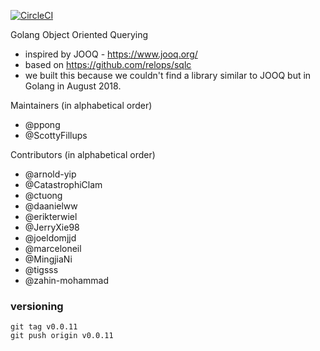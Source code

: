 [![CircleCI](https://circleci.com/gh/lumina-tech/gOOQ.svg?style=svg)](https://circleci.com/gh/lumina-tech/gOOQ)

Golang Object Oriented Querying

- inspired by JOOQ - https://www.jooq.org/
- based on https://github.com/relops/sqlc
- we built this because we couldn't find a library similar to JOOQ but in Golang in August 2018.

Maintainers (in alphabetical order)
- @ppong
- @ScottyFillups

Contributors (in alphabetical order)
- @arnold-yip
- @CatastrophiClam
- @ctuong
- @daanielww
- @erikterwiel
- @JerryXie98
- @joeldomjjd
- @marceloneil
- @MingjiaNi
- @tigsss
- @zahin-mohammad

### versioning
```
git tag v0.0.11
git push origin v0.0.11
```
